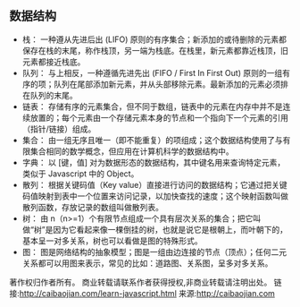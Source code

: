 ## 数据结构

- 栈：
  一种遵从先进后出 (LIFO) 原则的有序集合；新添加的或待删除的元素都保存在栈的末尾，称作栈顶，另一端为栈底。在栈里，新元素都靠近栈顶，旧元素都接近栈底。
- 队列：
  与上相反，一种遵循先进先出 (FIFO / First In First Out) 原则的一组有序的项；队列在尾部添加新元素，并从头部移除元素。最新添加的元素必须排在队列的末尾。
- 链表：
  存储有序的元素集合，但不同于数组，链表中的元素在内存中并不是连续放置的；每个元素由一个存储元素本身的节点和一个指向下一个元素的引用（指针/链接）组成。
- 集合：
  由一组无序且唯一（即不能重复）的项组成；这个数据结构使用了与有限集合相同的数学概念，但应用在计算机科学的数据结构中。
- 字典：
  以 [键，值] 对为数据形态的数据结构，其中键名用来查询特定元素，类似于 Javascript 中的 Object。
- 散列：
  根据关键码值（Key value）直接进行访问的数据结构；它通过把关键码值映射到表中一个位置来访问记录，以加快查找的速度；这个映射函数叫做散列函数，存放记录的数组叫做散列表。
- 树：
  由 n（n>=1）个有限节点组成一个具有层次关系的集合；把它叫做“树”是因为它看起来像一棵倒挂的树，也就是说它是根朝上，而叶朝下的，基本呈一对多关系，树也可以看做是图的特殊形式。
- 图：
  图是网络结构的抽象模型；图是一组由边连接的节点（顶点）；任何二元关系都可以用图来表示，常见的比如：道路图、关系图，呈多对多关系。

著作权归作者所有。
商业转载请联系作者获得授权,非商业转载请注明出处。
链接:http://caibaojian.com/learn-javascript.html
来源:http://caibaojian.com
